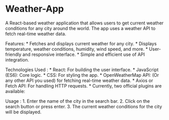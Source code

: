 # Weather-App

A React-based weather application that allows users to get current weather conditions for any city around the world. The app uses a weather API to fetch real-time weather data.

Features:
     * Fetches and displays current weather for any city.
     * Displays temperature, weather conditions, humidity, wind speed, and more.
     * User-friendly and responsive interface.
     * Simple and efficient use of API integration.
     
Technologies Used :
       * React: For building the user interface.
       * JavaScript (ES6): Core logic.
       * CSS: For styling the app.
       * OpenWeatherMap API: (Or any other API you used) for fetching real-time weather data.
      * Axios or Fetch API: For handling HTTP requests.
      * Currently, two official plugins are available:

 Usage :
      1. Enter the name of the city in the search bar.
      2. Click on the search button or press enter.
      3. The current weather conditions for the city will be displayed.     

